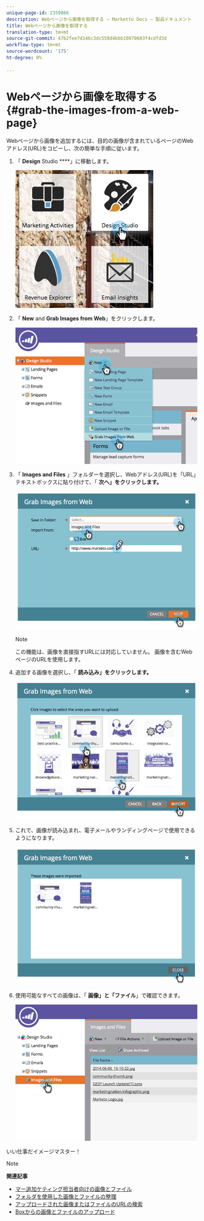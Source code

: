 ```yaml
---
unique-page-id: 2359866
description: Webページから画像を取得する — Marketto Docs — 製品ドキュメント
title: Webページから画像を取得する
translation-type: tm+mt
source-git-commit: 47b2fee7d146c3dc558d4bbb10070683f4cdfd3d
workflow-type: tm+mt
source-wordcount: '175'
ht-degree: 0%

---
```



# Webページから画像を取得する {#grab-the-images-from-a-web-page}

Webページから画像を追加するには、目的の画像が含まれているページのWebアドレス(URL)をコピーし、次の簡単な手順に従います。

1. 「 **Design** Studio ****」に移動します。

   ![](assets/designstudio-2.png)

1. 「 **New** and **Grab Images from Web**」をクリックします。

   ![](assets/image2014-9-16-11-3a37-3a46.png)

1. 「 **Images and Files** 」フォルダーを選択し、Webアドレス(URL)を「URL」テキストボックスに貼り付けて、「 **次へ」をクリックします。**

   ![](assets/image2014-9-16-11-3a37-3a55.png)

   >[!NOTE]
   >
   >この機能は、画像を直接指すURLには対応していません。 画像を含むWebページのURLを使用します。

1. 追加する画像を選択し、「 **読み込み」をクリックします。**

   ![](assets/image2014-9-16-11-3a38-3a3.png)

1. これで、画像が読み込まれ、電子メールやランディングページで使用できるようになります。

   ![](assets/image2014-9-16-11-3a38-3a9.png)

1. 使用可能なすべての画像は、「 **画像」と「ファイル**」で確認できます。

   ![](assets/image2014-9-16-11-3a38-3a18.png)

いい仕事だイメージマスター！

>[!NOTE]
>
>**関連記事**
>
>* [マー追加ケティング担当者向けの画像とファイル](add-images-and-files-to-marketo.md)
>* [フォルダを使用した画像とファイルの整理](organize-your-images-and-files-using-folders.md)
>* [アップロードされた画像またはファイルのURLの検索](find-the-url-of-an-uploaded-image-or-file.md)
>* [Boxからの画像とファイルのアップロード](upload-images-and-files-from-box.md)

>



